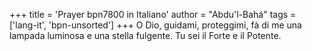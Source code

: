 +++
title = 'Prayer bpn7800 in Italiano'
author = "Abdu'l-Bahá"
tags = ['lang-it', 'bpn-unsorted']
+++
O Dio, guidami, proteggimi, fà di me una lampada luminosa e una stella fulgente. Tu sei il Forte e il Potente.
